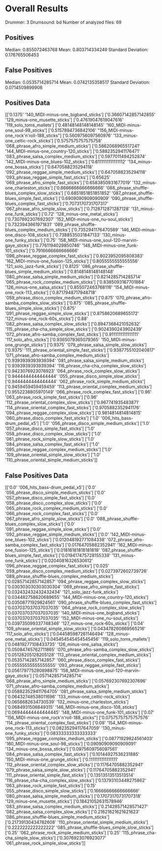 # Overall Results
Drummer:	3
Drumsound:	bd
Number of analyzed files: 69

## Positives
Median:	0.855072463768
Mean:	0.803714334249
Standard Deviation:	0.176765506453

## False Positives
Median:	0.0535714285714
Mean:	0.0742135358517
Standard Deviation:	0.0714509899908

## Positives Data
[['0.1375' '140_MIDI-minus-one_bigband_sticks']
 ['0.36607142857142855' '129_minus-one_musette_sticks']
 ['0.47619047619047616' '119_solo_toms_mallets']
 ['0.48148148148148145' '160_MIDI-minus-one_soul-98_sticks']
 ['0.5157894736842106' "156_MIDI-minus-one_rock'n'roll-188_sticks"]
 ['0.5609756097560976' '133_minus-one_celtic-rock_sticks']
 ['0.5757575757575758' '068_phrase_afro_simple_medium_sticks']
 ['0.5862068965517241' '144_MIDI-minus-one_country-120_sticks']
 ['0.5882352941176471' '083_phrase_salsa_complex_medium_sticks']
 ['0.5977011494252874' '142_MIDI-minus-one_blues-102_sticks']
 ['0.6111111111111112' '134_minus-one_bossa_sticks']
 ['0.6470588235294118' '092_phrase_reggae_simple_medium_sticks']
 ['0.6470588235294118' '093_phrase_reggae_simple_fast_sticks']
 ['0.65625' '069_phrase_afro_simple_fast_sticks']
 ['0.6583850931677019' '132_minus-one_charleston_sticks']
 ['0.6666666666666666' '088_phrase_shuffle-blues_complex_slow_sticks']
 ['0.6851851851851852' '087_phrase_shuffle-blues_simple_fast_sticks']
 ['0.6909090909090909' '090_phrase_shuffle-blues_complex_fast_sticks']
 ['0.7073170731707317' '067_phrase_afro_simple_slow_sticks']
 ['0.7128712871287128' '131_minus-one_funk_sticks']
 ['0.72' '128_minus-one_metal_sticks']
 ['0.7307692307692307' '152_MIDI-minus-one_nu-soul_sticks']
 ['0.7323943661971831' '089_phrase_shuffle-blues_complex_medium_sticks']
 ['0.7352941176470589' '146_MIDI-minus-one_disco-108_sticks']
 ['0.7388535031847133' '130_minus-one_funky_sticks']
 ['0.75' '158_MIDI-minus-one_soul-120-marvin-gaye_sticks']
 ['0.7761194029850746' '148_MIDI-minus-one_funk-101_sticks']
 ['0.7916666666666666' '096_phrase_reggae_complex_fast_sticks']
 ['0.8023952095808383' '162_MIDI-minus-one_fusion-125_sticks']
 ['0.8055555555555556' '121_solo_jazz-funk_sticks']
 ['0.8125' '086_phrase_shuffle-blues_simple_medium_sticks']
 ['0.8148148148148148' '080_phrase_salsa_simple_medium_sticks']
 ['0.8214285714285714' '065_phrase_rock_complex_medium_sticks']
 ['0.8385093167701864' '126_minus-one_salsa_sticks']
 ['0.855072463768116' '154_MIDI-minus-one_rock-113_sticks']
 ['0.8717948717948718' '059_phrase_disco_complex_medium_sticks']
 ['0.875' '070_phrase_afro-samba_complex_slow_sticks']
 ['0.875' '085_phrase_shuffle-blues_simple_slow_sticks']
 ['0.875' '091_phrase_reggae_simple_slow_sticks']
 ['0.8758620689655172' '127_minus-one_rock-60s_sticks']
 ['0.88' '082_phrase_salsa_complex_slow_sticks']
 ['0.8947368421052632' '115_phrase_cha-cha_simple_slow_sticks']
 ['0.9024390243902439' '072_phrase_afro-samba_complex_fast_sticks']
 ['0.9111111111111111' '117_solo_afro_sticks']
 ['0.9365079365079365' '150_MIDI-minus-one_grunge_sticks']
 ['0.9375' '079_phrase_salsa_simple_slow_sticks']
 ['0.9375' '111_phrase_oriental_simple_fast_sticks']
 ['0.9387755102040817' '071_phrase_afro-samba_complex_medium_sticks']
 ['0.9393939393939394' '081_phrase_salsa_simple_medium_sticks']
 ['0.9393939393939394' '116_phrase_cha-cha_complex_slow_sticks']
 ['0.9423076923076923' '064_phrase_rock_complex_slow_sticks']
 ['0.9444444444444444' '055_phrase_disco_simple_slow_sticks']
 ['0.9444444444444444' '062_phrase_rock_simple_medium_sticks']
 ['0.9459459459459459' '113_phrase_oriental_complex_medium_sticks']
 ['0.9552238805970149' '066_phrase_rock_complex_fast_sticks']
 ['0.96' '063_phrase_rock_simple_fast_sticks']
 ['0.96' '112_phrase_oriental_complex_slow_sticks']
 ['0.967741935483871' '114_phrase_oriental_complex_fast_sticks']
 ['0.9705882352941176' '094_phrase_reggae_complex_slow_sticks']
 ['0.9814814814814815' '060_phrase_disco_complex_fast_sticks']
 ['1.0' '006_hits_bass-drum_pedal_x5']
 ['1.0' '056_phrase_disco_simple_medium_sticks']
 ['1.0' '057_phrase_disco_simple_fast_sticks']
 ['1.0' '058_phrase_disco_complex_slow_sticks']
 ['1.0' '061_phrase_rock_simple_slow_sticks']
 ['1.0' '084_phrase_salsa_complex_fast_sticks']
 ['1.0' '095_phrase_reggae_complex_medium_sticks']
 ['1.0' '109_phrase_oriental_simple_slow_sticks']
 ['1.0' '110_phrase_oriental_simple_medium_sticks']]

## False Positives Data
[['0.0' '006_hits_bass-drum_pedal_x5']
 ['0.0' '056_phrase_disco_simple_medium_sticks']
 ['0.0' '057_phrase_disco_simple_fast_sticks']
 ['0.0' '058_phrase_disco_complex_slow_sticks']
 ['0.0' '065_phrase_rock_complex_medium_sticks']
 ['0.0' '066_phrase_rock_complex_fast_sticks']
 ['0.0' '067_phrase_afro_simple_slow_sticks']
 ['0.0' '088_phrase_shuffle-blues_complex_slow_sticks']
 ['0.0' '091_phrase_reggae_simple_slow_sticks']
 ['0.0' '092_phrase_reggae_simple_medium_sticks']
 ['0.0' '142_MIDI-minus-one_blues-102_sticks']
 ['0.012048192771084338' '072_phrase_afro-samba_complex_fast_sticks']
 ['0.01764705882352941' '162_MIDI-minus-one_fusion-125_sticks']
 ['0.01818181818181818' '087_phrase_shuffle-blues_simple_fast_sticks']
 ['0.019417475728155338' '131_minus-one_funk_sticks']
 ['0.02040816326530612' '096_phrase_reggae_complex_fast_sticks']
 ['0.025' '059_phrase_disco_complex_medium_sticks']
 ['0.0273972602739726' '089_phrase_shuffle-blues_complex_medium_sticks']
 ['0.02857142857142857' '094_phrase_reggae_complex_slow_sticks']
 ['0.030303030303030304' '069_phrase_afro_simple_fast_sticks']
 ['0.032432432432432434' '121_solo_jazz-funk_sticks']
 ['0.034482758620689655' '144_MIDI-minus-one_country-120_sticks']
 ['0.03508771929824561' '090_phrase_shuffle-blues_complex_fast_sticks']
 ['0.037037037037037035' '064_phrase_rock_complex_slow_sticks']
 ['0.037037037037037035' '140_MIDI-minus-one_bigband_sticks']
 ['0.037037037037037035' '152_MIDI-minus-one_nu-soul_sticks']
 ['0.039735099337748346' '127_minus-one_rock-60s_sticks']
 ['0.04' '109_phrase_oriental_simple_slow_sticks']
 ['0.043478260869565216' '117_solo_afro_sticks']
 ['0.044585987261146494' '128_minus-one_metal_sticks']
 ['0.045454545454545456' '119_solo_toms_mallets']
 ['0.04819277108433735' '126_minus-one_salsa_sticks']
 ['0.05084745762711865' '070_phrase_afro-samba_complex_slow_sticks']
 ['0.05128205128205128' '113_phrase_oriental_complex_medium_sticks']
 ['0.05357142857142857' '060_phrase_disco_complex_fast_sticks']
 ['0.05555555555555555' '093_phrase_reggae_simple_fast_sticks']
 ['0.056179775280898875' '158_MIDI-minus-one_soul-120-marvin-gaye_sticks']
 ['0.05714285714285714' '068_phrase_afro_simple_medium_sticks']
 ['0.057692307692307696' '071_phrase_afro-samba_complex_medium_sticks']
 ['0.058823529411764705' '081_phrase_salsa_simple_medium_sticks']
 ['0.06432748538011696' '133_minus-one_celtic-rock_sticks']
 ['0.0658682634730539' '132_minus-one_charleston_sticks']
 ['0.0684931506849315' '146_MIDI-minus-one_disco-108_sticks']
 ['0.06944444444444445' '148_MIDI-minus-one_funk-101_sticks']
 ['0.07' "156_MIDI-minus-one_rock'n'roll-188_sticks"]
 ['0.07575757575757576' '114_phrase_oriental_complex_fast_sticks']
 ['0.08' '154_MIDI-minus-one_rock-113_sticks']
 ['0.08235294117647059' '130_minus-one_funky_sticks']
 ['0.08333333333333333' '095_phrase_reggae_complex_medium_sticks']
 ['0.08771929824561403' '160_MIDI-minus-one_soul-98_sticks']
 ['0.09090909090909091' '134_minus-one_bossa_sticks']
 ['0.0975609756097561' '084_phrase_salsa_complex_fast_sticks']
 ['0.10144927536231885' '150_MIDI-minus-one_grunge_sticks']
 ['0.1111111111111111' '112_phrase_oriental_complex_slow_sticks']
 ['0.11764705882352941' '079_phrase_salsa_simple_slow_sticks']
 ['0.11764705882352941' '111_phrase_oriental_simple_fast_sticks']
 ['0.13513513513513514' '116_phrase_cha-cha_complex_slow_sticks']
 ['0.13793103448275862' '063_phrase_rock_simple_fast_sticks']
 ['0.15' '055_phrase_disco_simple_slow_sticks']
 ['0.16666666666666666' '080_phrase_salsa_simple_medium_sticks']
 ['0.17073170731707318' '129_minus-one_musette_sticks']
 ['0.18421052631578946' '083_phrase_salsa_complex_medium_sticks']
 ['0.21428571428571427' '082_phrase_salsa_complex_slow_sticks']
 ['0.21621621621621623' '086_phrase_shuffle-blues_simple_medium_sticks']
 ['0.21739130434782608' '110_phrase_oriental_simple_medium_sticks']
 ['0.2222222222222222' '085_phrase_shuffle-blues_simple_slow_sticks']
 ['0.25' '062_phrase_rock_simple_medium_sticks']
 ['0.25' '115_phrase_cha-cha_simple_slow_sticks']
 ['0.3076923076923077' '061_phrase_rock_simple_slow_sticks']]